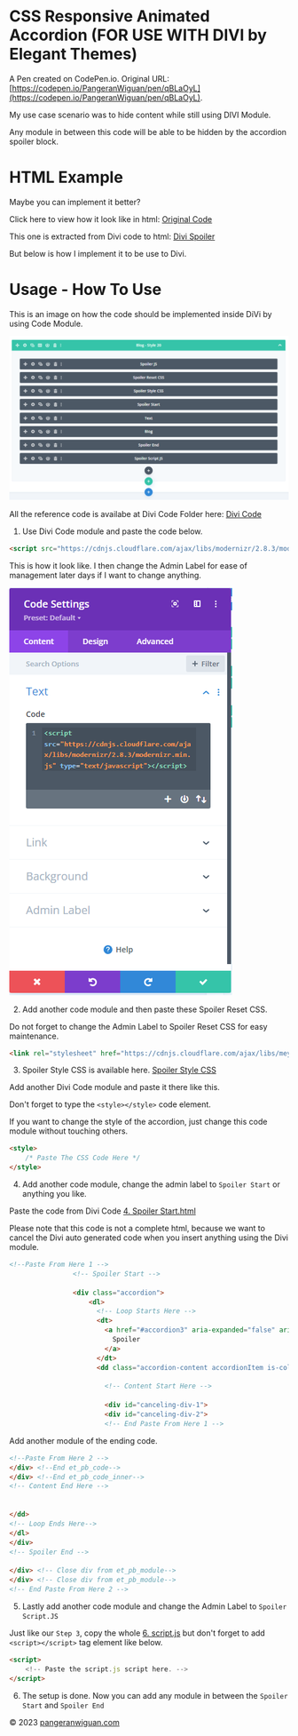 # CSS Responsive Animated Accordion (FOR USE WITH DIVI by Elegant Themes)

A Pen created on CodePen.io. Original URL: [https://codepen.io/PangeranWiguan/pen/qBLaOyL](https://codepen.io/PangeranWiguan/pen/qBLaOyL).

My use case scenario was to hide content while still using DIVI Module.

Any module in between this code will be able to be hidden by the accordion spoiler block.


# HTML Example

Maybe you can implement it better?

Click here to view how it look like in html: [Original Code](/DIVI%20Accordion%20Modular%20Code/original-code/index.html)

This one is extracted from Divi code to html: [Divi Spoiler](/DIVI%20Accordion%20Modular%20Code/Divi%20Spoiler.html)

But below is how I implement it to be use to Divi.

# Usage - How To Use

This is an image on how the code should be implemented inside DiVi by using Code Module.

![Divi Code Module Structure](/DIVI%20Accordion%20Modular%20Code/img/divi-code-structure.png)

All the reference code is availabe at Divi Code Folder here: [Divi Code](/DIVI%20Accordion%20Modular%20Code/Divi%20Code/)

1. Use Divi Code module and paste the code below.

```html
<script src="https://cdnjs.cloudflare.com/ajax/libs/modernizr/2.8.3/modernizr.min.js" type="text/javascript"></script>
```

This is how it look like.
I then change the Admin Label for ease of management later days if I want to change anything.

![Spoiler JS](/DIVI%20Accordion%20Modular%20Code/img/Spoiler%20JS.png)

2. Add another code module and then paste these Spoiler Reset CSS.

Do not forget to change the Admin Label to Spoiler Reset CSS for easy maintenance.

```html
<link rel="stylesheet" href="https://cdnjs.cloudflare.com/ajax/libs/meyer-reset/2.0/reset.min.css">
```

3. Spoiler Style CSS is available here.
[Spoiler Style CSS](/DIVI%20Accordion%20Modular%20Code/Divi%20Code/3.%20style.css)

Add another Divi Code module and paste it there like this.

Don't forget to type the `<style></style>` code element.

If you want to change the style of the accordion, just change this code module without touching others.

```html
<style>
	/* Paste The CSS Code Here */
</style>
```

4. Add another code module, change the admin label to `Spoiler Start` or anything you like.

Paste the code from Divi Code [4. Spoiler Start.html](/DIVI%20Accordion%20Modular%20Code/Divi%20Code/4.%20Spoiler%20Start.html)

Please note that this code is not a complete html, because we want to cancel the Divi auto generated code when you insert anything using the Divi module.

```html
<!--Paste From Here 1 -->
				<!-- Spoiler Start -->

				<div class="accordion">
					<dl>
					  <!-- Loop Starts Here -->
					  <dt>
					    <a href="#accordion3" aria-expanded="false" aria-controls="accordion3" class="accordion-title accordionTitle js-accordionTrigger">
					      Spoiler
					    </a>
					  </dt>
					  <dd class="accordion-content accordionItem is-collapsed" id="accordion3" aria-hidden="true">
					    
					    <!-- Content Start Here -->

					    <div id="canceling-div-1">
						<div id="canceling-div-2">
					    <!-- End Paste From Here 1 -->
```

Add another module of the ending code.

```html
<!--Paste From Here 2 -->
</div> <!--End et_pb_code-->
</div> <!--End et_pb_code_inner-->
<!-- Content End Here -->


</dd>
<!-- Loop Ends Here-->
</dl>
</div>
<!-- Spoiler End -->

</div> <!-- Close div from et_pb_module-->
</div> <!-- Close div from et_pb_module-->
<!-- End Paste From Here 2 -->
```

5. Lastly add another code module and change the Admin Label to `Spoiler Script.JS`

Just like our `Step 3`, copy the whole [6. script.js](/DIVI%20Accordion%20Modular%20Code/Divi%20Code/6.%20script.js) but don't forget to add `<script></script>` tag element like below.

```html
<script>
	<!-- Paste the script.js script here. -->
</script>
```

6. The setup is done. Now you can add any module in between the `Spoiler Start` and `Spoiler End`

&copy; 2023 [pangeranwiguan.com](https://pangeranwiguan.com)